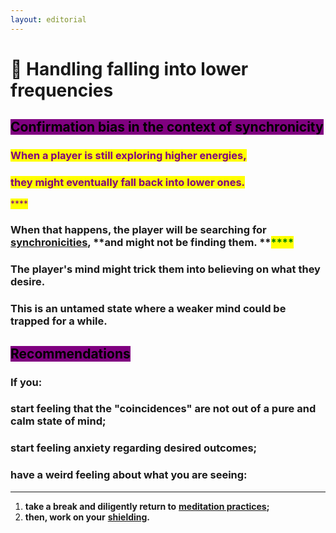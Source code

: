 ```yaml
---
layout: editorial
---
```


# 🔽 Handling falling into lower frequencies

## <mark style="background-color:purple;">**Confirmation bias in the context of synchronicity**</mark>&#x20;



### <mark style="color:purple;">**When a player is still exploring higher energies,**</mark>&#x20;

### <mark style="color:purple;">**they might eventually fall back into lower ones.**</mark>

<mark style="color:purple;">****</mark>

### When that happens, the player will be searching for [synchronicities](../a/), **and might not be finding them. **<mark style="color:green;">****</mark>&#x20;

### The player's mind might trick them into believing on what they desire.

### This is an untamed state where a weaker mind could be trapped for a while.



## <mark style="background-color:purple;">**Recommendations**</mark>

### **If you:**

### start feeling that the "coincidences" are not out of a pure and calm state of mind; <mark style="color:red;"></mark>&#x20;

### start feeling anxiety regarding desired outcomes; <mark style="color:red;"></mark>&#x20;

### have a weird feeling about what you are seeing:&#x20;

****

1. **take a break and diligently return to** [**meditation practices**](../../../tarot/the-usdchoice-of-tarot/reading-tarot/meditation-groundwork/)**;**
2. **then, work on your** [**shielding**](../undefined-2/)**.**

